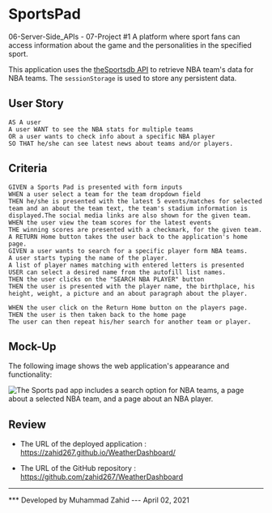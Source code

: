 # SportsPad
06-Server-Side_APIs - 07-Project #1
A platform where sport fans can access information about the game and the personalities in the specified sport.

This application uses the [theSportsdb API](https://www.thesportsdb.com/api/v1/json/1/lookup_all_teams.php) to retrieve NBA team's data for NBA teams. The `sessionStorage` is used to store any persistent data.

## User Story

```
AS A user
A user WANT to see the NBA stats for multiple teams
OR a user wants to check info about a specific NBA player
SO THAT he/she can see latest news about teams and/or players.
```

## Criteria

```
GIVEN a Sports Pad is presented with form inputs
WHEN a user select a team for the team dropdown field
THEN he/she is presented with the latest 5 events/matches for selected team and an about the team text, the team's stadium information is displayed.The social media links are also shown for the given team.
WHEN the user view the team scores for the latest events
THE winning scores are presented with a checkmark, for the given team.
A RETURN Home button takes the user back to the application's home page.
GIVEN a user wants to search for a specific player form NBA teams.
A user starts typing the name of the player.
A list of player names matching with entered letters is presented
USER can select a desired name from the autofill list names.
THEN the user clicks on the "SEARCH NBA PLAYER" button
THEN the user is presented with the player name, the birthplace, his height, weight, a picture and an about paragraph about the player.

WHEN the user click on the Return Home button on the players page.
THEN the user is then taken back to the home page
The user can then repeat his/her search for another team or player.
```

## Mock-Up

The following image shows the web application's appearance and functionality:

![The Sports pad app includes a search option for NBA teams, a page about a selected NBA team, and a page about an NBA player.](./images/Sports_pad_demo.gif)

## Review

* The URL of the deployed application : https://zahid267.github.io/WeatherDashboard/

* The URL of the GitHub repository : https://github.com/zahid267/WeatherDashboard

- - -
*** Developed by Muhammad Zahid --- April 02, 2021
